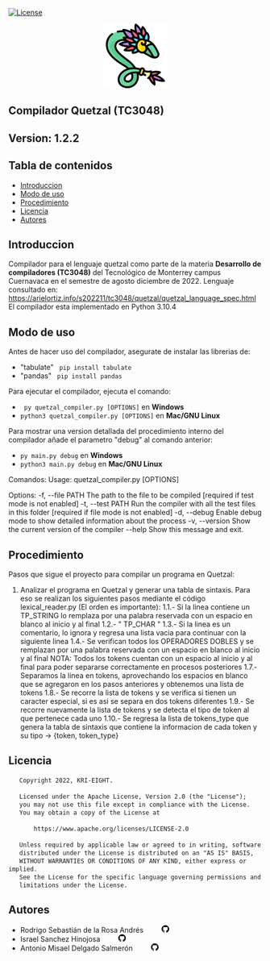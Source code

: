 [![License](https://img.shields.io/badge/License-Apache_2.0-blue.svg)](https://opensource.org/licenses/Apache-2.0)
<p align="center">
    <img src="img/quetzal_logo.png" alt="logo_quetzal">
</p>

## Compilador Quetzal (TC3048) <!-- omit in toc --> 
## Version: 1.2.2 <!-- omit in toc --> 
## Tabla de contenidos <!-- omit in toc --> 
- [Introduccion](#introduccion)
- [Modo de uso](#modo-de-uso)
- [Procedimiento](#procedimiento)
- [Licencia](#licencia)
- [Autores](#autores)


## Introduccion
Compilador para el lenguaje quetzal como parte de la materia **Desarrollo de compiladores (TC3048)** del Tecnol&oacute;gico de Monterrey campus Cuernavaca en el semestre de agosto diciembre de 2022. 
Lenguaje consultado en: https://arielortiz.info/s202211/tc3048/quetzal/quetzal_language_spec.html 
El compilador esta implementado en Python 3.10.4

## Modo de uso
Antes de hacer uso del compilador, asegurate de instalar las librerias de:
- "tabulate" ``` pip install tabulate```
- "pandas" ``` pip install pandas```

Para ejecutar el compilador, ejecuta el comando: 

- ``` py quetzal_compiler.py [OPTIONS]``` en **Windows**
- ``` python3 quetzal_compiler.py [OPTIONS] ``` en **Mac/GNU Linux**

Para mostrar una version detallada del procedimiento interno del compilador añade el parametro "debug" al comando anterior:

- ``` py main.py debug ``` en **Windows**
- ``` python3 main.py debug ``` en **Mac/GNU Linux**

Comandos:
Usage: quetzal_compiler.py [OPTIONS]

Options:
  -f, --file PATH  The path to the file to be compiled [required if test mode is not enabled]
  -t, --test PATH  Run the compiler with all the test files in this folder [required if file mode is not enabled]
  -d, --debug      Enable debug mode to show detailed information about the process
  -v, --version    Show the current version of the compiler
  --help           Show this message and exit.

## Procedimiento

Pasos que sigue el proyecto para compilar un programa en Quetzal:
1. Analizar el programa en Quetzal y generar una tabla de sintaxis.
    Para eso se realizan los siguientes pasos mediante el código lexical_reader.py (El orden es importante):
    1.1.- Si la linea contiene un TP_STRING         lo remplaza por una palabra reservada con un espacio en blanco al inicio y al final 
    1.2.-            "            TP_CHAR                                                          "
    1.3.- Si la linea es un comentario, lo ignora y regresa una lista vacia para continuar con la siguiente linea
    1.4.- Se verifican todos los OPERADORES DOBLES y se remplazan por una palabra reservada con un espacio en blanco al inicio y al final
        NOTA: Todos los tokens cuentan con un espacio al inicio y al final para poder separarse correctamente en procesos posteriores
    1.7.- Separamos la linea en tokens, aprovechando los espacios en blanco que se agregaron en los pasos anteriores y obtenemos una lista de tokens
    1.8.- Se recorre la lista de tokens y se verifica si tienen un caracter especial, si es asi se separa en dos tokens diferentes
    1.9.- Se recorre nuevamente la lista de tokens y se detecta el tipo de token al que pertenece cada uno
    1.10.- Se regresa la lista de tokens_type que genera la tabla de sintaxis que contiene la informacion de cada token y su tipo -> {token, token_type}

## Licencia
``` 
   Copyright 2022, KRI-EIGHT. 

   Licensed under the Apache License, Version 2.0 (the "License");
   you may not use this file except in compliance with the License.
   You may obtain a copy of the License at

       https://www.apache.org/licenses/LICENSE-2.0

   Unless required by applicable law or agreed to in writing, software
   distributed under the License is distributed on an "AS IS" BASIS,
   WITHOUT WARRANTIES OR CONDITIONS OF ANY KIND, either express or implied.
   See the License for the specific language governing permissions and
   limitations under the License.
```
## Autores
- Rodrigo Sebasti&aacute;n de la Rosa Andr&eacute;s <a href="https://github.com/RodrigoSebastian"><img src="img/git.png" height="15rem" style="margin-left: 2rem;"></a>
- Israel Sanchez Hinojosa <a href="https://github.com/Isra-14"><img src="img/git.png" height="15rem" style="margin-left: 2rem;"></a>
- Antonio Misael Delgado Salmer&oacute;n <a href="https://github.com/MisaDelgado10"><img src="img/git.png" height="15rem" style="margin-left:2rem;"></a>